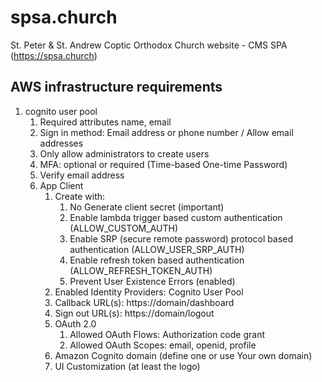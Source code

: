 # spsa.church

St. Peter & St. Andrew Coptic Orthodox Church website - CMS SPA (https://spsa.church)

## AWS infrastructure requirements

1. cognito user pool
   1. Required attributes name, email
   1. Sign in method: Email address or phone number / Allow email addresses
   1. Only allow administrators to create users
   1. MFA: optional or required (Time-based One-time Password)
   1. Verify email address
   1. App Client
      1. Create with:
         1. No Generate client secret (important)
         1. Enable lambda trigger based custom authentication (ALLOW_CUSTOM_AUTH)
         1. Enable SRP (secure remote password) protocol based authentication (ALLOW_USER_SRP_AUTH)
         1. Enable refresh token based authentication (ALLOW_REFRESH_TOKEN_AUTH)
         1. Prevent User Existence Errors (enabled)
      1. Enabled Identity Providers: Cognito User Pool
      1. Callback URL(s): https://domain/dashboard
      1. Sign out URL(s): https://domain/logout
      1. OAuth 2.0
         1. Allowed OAuth Flows: Authorization code grant
         1. Allowed OAuth Scopes: email, openid, profile
      1. Amazon Cognito domain (define one or use Your own domain)
      1. UI Customization (at least the logo)
